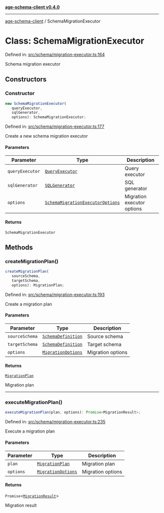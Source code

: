 [**age-schema-client v0.4.0**](../index.md)

***

[age-schema-client](../index.md) / SchemaMigrationExecutor

# Class: SchemaMigrationExecutor

Defined in: [src/schema/migration-executor.ts:164](https://github.com/standardbeagle/ageSchemaClient/blob/main/src/schema/migration-executor.ts#L164)

Schema migration executor

## Constructors

### Constructor

```ts
new SchemaMigrationExecutor(
   queryExecutor, 
   sqlGenerator, 
   options): SchemaMigrationExecutor;
```

Defined in: [src/schema/migration-executor.ts:177](https://github.com/standardbeagle/ageSchemaClient/blob/main/src/schema/migration-executor.ts#L177)

Create a new schema migration executor

#### Parameters

| Parameter | Type | Description |
| ------ | ------ | ------ |
| `queryExecutor` | [`QueryExecutor`](QueryExecutor.md) | Query executor |
| `sqlGenerator` | [`SQLGenerator`](SQLGenerator.md) | SQL generator |
| `options` | [`SchemaMigrationExecutorOptions`](../interfaces/SchemaMigrationExecutorOptions.md) | Migration executor options |

#### Returns

`SchemaMigrationExecutor`

## Methods

### createMigrationPlan()

```ts
createMigrationPlan(
   sourceSchema, 
   targetSchema, 
   options): MigrationPlan;
```

Defined in: [src/schema/migration-executor.ts:193](https://github.com/standardbeagle/ageSchemaClient/blob/main/src/schema/migration-executor.ts#L193)

Create a migration plan

#### Parameters

| Parameter | Type | Description |
| ------ | ------ | ------ |
| `sourceSchema` | [`SchemaDefinition`](../interfaces/SchemaDefinition.md) | Source schema |
| `targetSchema` | [`SchemaDefinition`](../interfaces/SchemaDefinition.md) | Target schema |
| `options` | [`MigrationOptions`](../interfaces/MigrationOptions.md) | Migration options |

#### Returns

[`MigrationPlan`](../interfaces/MigrationPlan.md)

Migration plan

***

### executeMigrationPlan()

```ts
executeMigrationPlan(plan, options): Promise<MigrationResult>;
```

Defined in: [src/schema/migration-executor.ts:235](https://github.com/standardbeagle/ageSchemaClient/blob/main/src/schema/migration-executor.ts#L235)

Execute a migration plan

#### Parameters

| Parameter | Type | Description |
| ------ | ------ | ------ |
| `plan` | [`MigrationPlan`](../interfaces/MigrationPlan.md) | Migration plan |
| `options` | [`MigrationOptions`](../interfaces/MigrationOptions.md) | Migration options |

#### Returns

`Promise`\<[`MigrationResult`](../interfaces/MigrationResult.md)\>

Migration result
